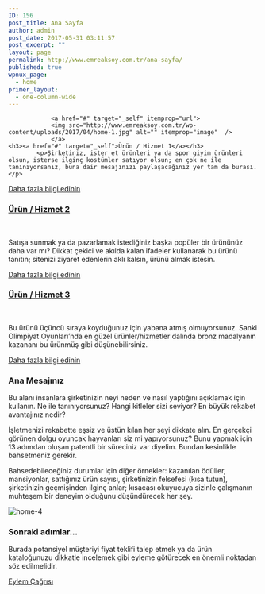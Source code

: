 ```yaml
---
ID: 156
post_title: Ana Sayfa
author: admin
post_date: 2017-05-31 03:11:57
post_excerpt: ""
layout: page
permalink: http://www.emreaksoy.com.tr/ana-sayfa/
published: true
wpnux_page:
  - home
primer_layout:
  - one-column-wide
---
```

				<a href="#" target="_self" itemprop="url">
				<img src="http://www.emreaksoy.com.tr/wp-content/uploads/2017/04/home-1.jpg" alt="" itemprop="image"  />
				</a>
	<h3><a href="#" target="_self">Ürün / Hizmet 1</a></h3>		
			<p>Şirketiniz, ister et ürünleri ya da spor giyim ürünleri olsun, isterse ilginç kostümler satıyor olsun; en çok ne ile tanınıyorsanız, buna dair mesajınızı paylaşacağınız yer tam da burası.</p>
<a href="#" target="_self">Daha fazla bilgi edinin</a>		 
				<a href="#" target="_self" itemprop="url">
				<img src="http://www.emreaksoy.com.tr/wp-content/uploads/2017/04/home-2.jpg" alt="" itemprop="image"  />
				</a>
	<h3><a href="#" target="_self">Ürün / Hizmet 2</a></h3>		
			<p>Satışa sunmak ya da pazarlamak istediğiniz başka popüler bir ürününüz daha var mı? Dikkat çekici ve akılda kalan ifadeler kullanarak bu ürünü tanıtın; sitenizi ziyaret edenlerin aklı kalsın, ürünü almak istesin.</p>
<a href="#" target="_self">Daha fazla bilgi edinin</a>		 
				<a href="#" target="_self" itemprop="url">
				<img src="http://www.emreaksoy.com.tr/wp-content/uploads/2017/04/home-3.jpg" alt="" itemprop="image"  />
				</a>
	<h3><a href="#" target="_self">Ürün / Hizmet 3</a></h3>		
			<p>Bu ürünü üçüncü sıraya koyduğunuz için yabana atmış olmuyorsunuz. Sanki Olimpiyat Oyunları’nda en güzel ürünler/hizmetler dalında bronz madalyanın kazananı bu ürünmüş gibi düşünebilirsiniz.</p>
<a href="#" target="_self">Daha fazla bilgi edinin</a>		 
	<h3>Ana Mesajınız</h3>
<p>Bu alanı insanlara şirketinizin neyi neden ve nasıl yaptığını açıklamak için kullanın. Ne ile tanınıyorsunuz? Hangi kitleler sizi seviyor? En büyük rekabet avantajınız nedir?</p>
<p>İşletmenizi rekabette eşsiz ve üstün kılan her şeyi dikkate alın. En gerçekçi görünen dolgu oyuncak hayvanları siz mi yapıyorsunuz? Bunu yapmak için 13 adımdan oluşan patentli bir süreciniz var diyelim. Bundan kesinlikle bahsetmeniz gerekir.</p>
<p>Bahsedebileceğiniz durumlar için diğer örnekler: kazanılan ödüller, mansiyonlar, sattığınız ürün sayısı, şirketinizin felsefesi (kısa tutun), şirketinizin geçmişinden ilginç anlar; kısacası okuyucuya sizinle çalışmanın muhteşem bir deneyim olduğunu düşündürecek her şey.</p>
				<img src="http://www.emreaksoy.com.tr/wp-content/uploads/2017/04/home-4.jpg" alt="home-4" itemprop="image"  />
		<h3>Sonraki adımlar...</h3>
		<p>Burada potansiyel müşteriyi fiyat teklifi talep etmek ya da ürün kataloğunuzu dikkatle incelemek gibi eyleme götürecek en önemli noktadan söz edilmelidir.</p>
			<a href="" target="_self" role="button">
							Eylem Çağrısı
					</a>
